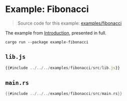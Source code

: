 # Example: Fibonacci

> Source code for this example: [examples/fibonacci](../../../examples/fibonacci/)

The example from [Introduction](../README.md), presented in full.

    cargo run --package example-fibonacci

## `lib.js`

```js
{{#include ../../../examples/fibonacci/src/lib.js}}
```

## `main.rs`

```rs
{{#include ../../../examples/fibonacci/src/main.rs}}
```
